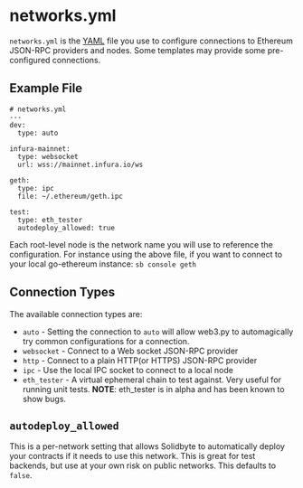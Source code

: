 # networks.yml

`networks.yml` is the [YAML](http://yaml.org) file you use to configure
connections to Ethereum JSON-RPC providers and nodes.  Some templates may 
provide some pre-configured connections.

## Example File

    # networks.yml
    ---
    dev:
      type: auto

    infura-mainnet:
      type: websocket
      url: wss://mainnet.infura.io/ws

    geth:
      type: ipc
      file: ~/.ethereum/geth.ipc

    test:
      type: eth_tester
      autodeploy_allowed: true

Each root-level node is the network name you will use to reference the
configuration.  For instance using the above file, if you want to connect to
your local go-ethereum instance: `sb console geth`

## Connection Types

The available connection types are:

 - `auto` - Setting the connection to `auto` will allow web3.py to automagically try common configurations for a connection.
 - `websocket` - Connect to a Web socket JSON-RPC provider
 - `http` - Connect to a plain HTTP(or HTTPS) JSON-RPC provider
 - `ipc` - Use the local IPC socket to connect to a local node
 - `eth_tester` - A virtual ephemeral chain to test against.  Very useful for running unit tests. **NOTE**: eth_tester is in alpha and has been known to show bugs.

 ## `autodeploy_allowed`

 This is a per-network setting that allows Solidbyte to automatically deploy your contracts if it
 needs to use this network.  This is great for test backends, but use at your own risk on public
 networks.  This defaults to `false`.
 